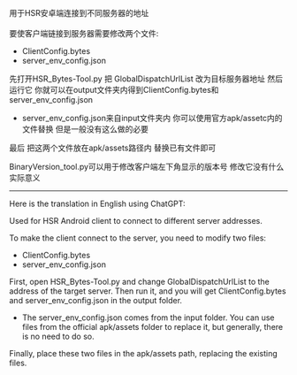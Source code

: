 用于HSR安卓端连接到不同服务器的地址<br><br>
要使客户端链接到服务器需要修改两个文件:
- ClientConfig.bytes
- server_env_config.json


先打开HSR_Bytes-Tool.py 把 GlobalDispatchUrlList 改为目标服务器地址 然后运行它 你就可以在output文件夹内得到ClientConfig.bytes和server_env_config.json
- server_env_config.json来自input文件夹内 你可以使用官方apk/assetc内的文件替换 但是一般没有这么做的必要

最后 把这两个文件放在apk/assets路径内 替换已有文件即可<br>

BinaryVersion_tool.py可以用于修改客户端左下角显示的版本号 修改它没有什么实际意义

---

Here is the translation in English using ChatGPT:

Used for HSR Android client to connect to different server addresses.

To make the client connect to the server, you need to modify two files:
- ClientConfig.bytes
- server_env_config.json

First, open HSR_Bytes-Tool.py and change GlobalDispatchUrlList to the address of the target server. Then run it, and you will get ClientConfig.bytes and server_env_config.json in the output folder.

- The server_env_config.json comes from the input folder. You can use files from the official apk/assets folder to replace it, but generally, there is no need to do so.

Finally, place these two files in the apk/assets path, replacing the existing files.
